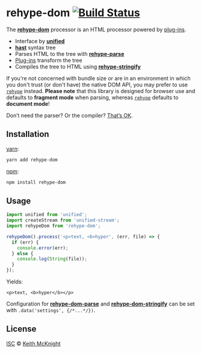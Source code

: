 # rehype-dom [![Build Status][travis-badge]][travis]

The [**rehype-dom**][rehype-dom] processor is an HTML processor powered by
[plug-ins][plugins].

*   Interface by [**unified**][unified]
*   [**hast**][hast] syntax tree
*   Parses HTML to the tree with [**rehype-parse**][parse]
*   [Plug-ins][plugins] transform the tree
*   Compiles the tree to HTML using [**rehype-stringify**][stringify]

If you're not concerned with bundle size or are in an environment in which you don't trust (or don't
have) the native DOM API, you may prefer to use [`rehype`][rehype] instead.
**Please note** that this library is designed for browser use and defaults to **fragment mode** when
parsing, whereas [`rehype`][rehype] defaults to **document mode**!

Don’t need the parser?  Or the compiler?  [That’s OK][unified-usage].

## Installation

[yarn][]:

```bash
yarn add rehype-dom
```

[npm][]:

```bash
npm install rehype-dom
```

## Usage

```js
import unified from 'unified';
import createStream from 'unified-stream';
import rehypeDom from 'rehype-dom';

rehypeDom().process('<p>text, <b>hyper', (err, file) => {
  if (err) {
    console.error(err);
  } else {
    console.log(String(file));
  }
});
```

Yields:

```
<p>text, <b>hyper</b></p>
```

Configuration for [**rehype-dom-parse**][parse] and [**rehype-dom-stringify**][stringify] can be set
with `.data('settings', {/*...*/})`.

## License

[ISC][license] © [Keith McKnight][author]

<!-- Definitions -->

[travis-badge]: https://img.shields.io/travis/kmck/rehype-dom.svg

[travis]: https://travis-ci.org/kmck/rehype-dom

[yarn]: https://yarnpkg.com/lang/en/docs/install

[npm]: https://docs.npmjs.com/cli/install

[rehype-dom]: https://github.com/kmck/rehype-dom

[license]: https://github.com/kmck/rehype-dom/blob/master/license

[author]: https://keith.mcknig.ht

[unified]: https://github.com/unifiedjs/unified

[processor]: https://github.com/kmck/rehype-dom/blob/master/packages/rehype-dom

[compiler]: https://github.com/unifiedjs/unified#processorcompiler

[hast]: https://github.com/syntax-tree/hast

[parse]: https://github.com/kmck/rehype-dom/blob/master/packages/rehype-dom-parse

[stringify]: https://github.com/kmck/rehype-dom/blob/master/packages/rehype-dom-stringify

[plugins]: https://github.com/rehypejs/rehype/blob/master/doc/plugins.md

[rehype]: https://github.com/rehypejs/rehype/tree/master/packages/rehype

[unified-usage]: https://github.com/unifiedjs/unified#usage
